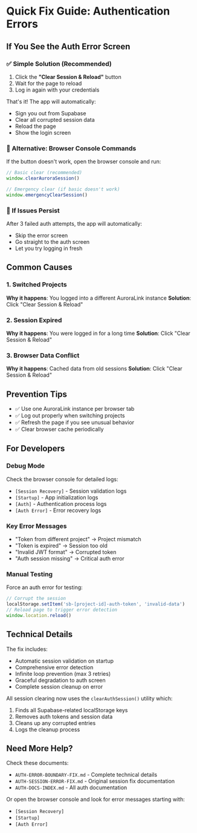 # Quick Fix Guide: Authentication Errors

## If You See the Auth Error Screen

### ✅ Simple Solution (Recommended)
1. Click the **"Clear Session & Reload"** button
2. Wait for the page to reload
3. Log in again with your credentials

That's it! The app will automatically:
- Sign you out from Supabase
- Clear all corrupted session data
- Reload the page
- Show the login screen

### 🔧 Alternative: Browser Console Commands

If the button doesn't work, open the browser console and run:

```javascript
// Basic clear (recommended)
window.clearAuroraSession()

// Emergency clear (if basic doesn't work)
window.emergencyClearSession()
```

### 🚨 If Issues Persist

After 3 failed auth attempts, the app will automatically:
- Skip the error screen
- Go straight to the auth screen
- Let you try logging in fresh

## Common Causes

### 1. Switched Projects
**Why it happens**: You logged into a different AuroraLink instance
**Solution**: Click "Clear Session & Reload"

### 2. Session Expired
**Why it happens**: You were logged in for a long time
**Solution**: Click "Clear Session & Reload"

### 3. Browser Data Conflict
**Why it happens**: Cached data from old sessions
**Solution**: Click "Clear Session & Reload"

## Prevention Tips

- ✅ Use one AuroraLink instance per browser tab
- ✅ Log out properly when switching projects
- ✅ Refresh the page if you see unusual behavior
- ✅ Clear browser cache periodically

## For Developers

### Debug Mode
Check the browser console for detailed logs:
- `[Session Recovery]` - Session validation logs
- `[Startup]` - App initialization logs
- `[Auth]` - Authentication process logs
- `[Auth Error]` - Error recovery logs

### Key Error Messages
- "Token from different project" → Project mismatch
- "Token is expired" → Session too old
- "Invalid JWT format" → Corrupted token
- "Auth session missing" → Critical auth error

### Manual Testing
Force an auth error for testing:
```javascript
// Corrupt the session
localStorage.setItem('sb-[project-id]-auth-token', 'invalid-data')
// Reload page to trigger error detection
window.location.reload()
```

## Technical Details

The fix includes:
- Automatic session validation on startup
- Comprehensive error detection
- Infinite loop prevention (max 3 retries)
- Graceful degradation to auth screen
- Complete session cleanup on error

All session clearing now uses the `clearAuthSession()` utility which:
1. Finds all Supabase-related localStorage keys
2. Removes auth tokens and session data
3. Cleans up any corrupted entries
4. Logs the cleanup process

## Need More Help?

Check these documents:
- `AUTH-ERROR-BOUNDARY-FIX.md` - Complete technical details
- `AUTH-SESSION-ERROR-FIX.md` - Original session fix documentation
- `AUTH-DOCS-INDEX.md` - All auth documentation

Or open the browser console and look for error messages starting with:
- `[Session Recovery]`
- `[Startup]`
- `[Auth Error]`
